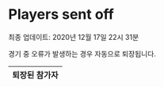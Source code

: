 # Players sent off
최종 업데이트: 2020년 12월 17일 22시 31분


경기 중 오류가 발생하는 경우 자동으로 퇴장됩니다.


| 퇴장된 참가자 |
|:---:|